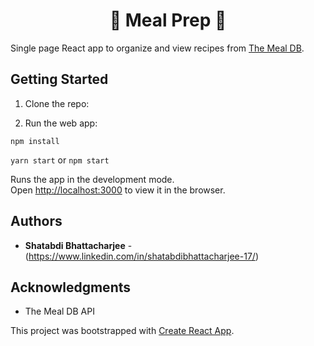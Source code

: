 <h1 align="center">
    🥦 Meal Prep 🥕
</h1>

Single page React app to organize and view recipes from [The Meal DB](https://www.themealdb.com/api.php).

## Getting Started

1. Clone the repo:

2. Run the web app:

`npm install`

`yarn start` or `npm start`

Runs the app in the development mode.<br />
Open [http://localhost:3000](http://localhost:3000) to view it in the browser.

## Authors

- **Shatabdi Bhattacharjee** - (https://www.linkedin.com/in/shatabdibhattacharjee-17/)

## Acknowledgments

- The Meal DB API

This project was bootstrapped with [Create React App](https://github.com/facebookincubator/create-react-app).
